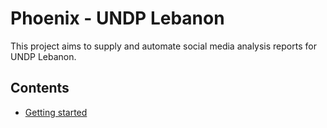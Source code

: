 # Phoenix - UNDP Lebanon
This project aims to supply and automate social media analysis reports for UNDP Lebanon.

## Contents
 - [Getting started](/docs/getting-started.md)
